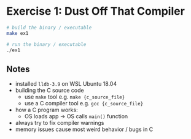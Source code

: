 # Exercise 1: Dust Off That Compiler

```bash
# build the binary / executable
make ex1

# run the binary / executable
./ex1
```

## Notes

- installed `lldb-3.9` on WSL Ubuntu 18.04
- building the C source code
  - use `make` tool e.g. `make {c_source_file}`
  - use a C compiler tool e.g. `gcc {c_source_file}`
- how a C program works:
  - OS loads app -> OS calls `main()` function
- always try to fix compiler warnings
- memory issues cause most weird behavior / bugs in C

